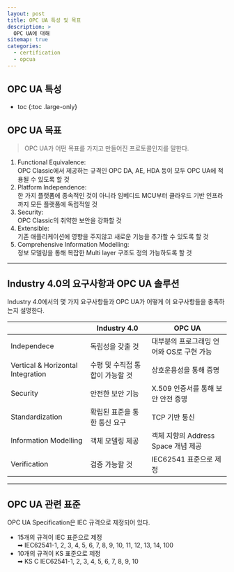 ```yaml
---
layout: post
title: OPC UA 특성 및 목표
description: >
  OPC UA에 대해
sitemap: true
categories:
  - certification
  - opcua
---
```


## OPC UA 특성

* toc
{:toc .large-only}

## OPC UA 목표

>OPC UA가 어떤 목표를 가지고 만들어진 프로토콜인지를 말한다. 

1. Functional Equivalence:  
OPC Classic에서 제공하는 규격인 OPC DA, AE, HDA 등이 모두 OPC UA에 적용될 수 있도록 할 것
2. Platform Independence:  
한 가지 플랫폼에 종속적인 것이 아니라 임베디드 MCU부터 클라우드 기반 인프라까지 모든 플랫폼에 독립적일 것
3. Security:  
OPC Classic의 취약한 보안을 강화할 것
4. Extensible:  
기존 애플리케이션에 영향을 주지않고 새로운 기능을 추가할 수 있도록 할 것
5. Comprehensive Information Modelling:  
정보 모델링을 통해 복잡한 Multi layer 구조도 정의 가능하도록 할 것

---

## Industry 4.0의 요구사항과 OPC UA 솔루션

Industry 4.0에서의 몇 가지 요구사항들과 OPC UA가 어떻게 이 요구사항들을 충족하는지 설명한다.

|  | Industry 4.0 | OPC UA |
| --- | --- | --- |
| Independece | 독립성을 갖출 것 | 대부분의 프로그래밍 언어와 OS로 구현 가능 |
| Vertical & Horizontal Integration | 수평 및 수직접 통합이 가능할 것 | 상호운용성을 통해 증명 |
| Security | 안전한 보안 기능 | X.509 인증서를 통해 보안 안전 증명 |
| Standardization | 확립된 표준을 통한 통신 요구 | TCP 기반 통신 |
| Information Modelling | 객체 모델링 제공 | 객체 지향의 Address Space 개념 제공 |
| Verification | 검증 가능할 것 | IEC62541 표준으로 제정 |

---

## OPC UA 관련 표준

OPC UA Specification은 IEC 규격으로 제정되어 있다.
- 15개의 규격이 IEC 표준으로 제정  
➡ IEC62541-1, 2, 3, 4, 5, 6, 7, 8, 9, 10, 11, 12, 13, 14, 100
- 10개의 규격이 KS 표준으로 제정  
➡ KS C IEC62541-1, 2, 3, 4, 5, 6, 7, 8, 9, 10